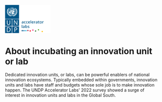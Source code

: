 <img src="../public/imgs/UNDP_accelerator_labs_logo_vertical_color_RGB.png"  width="150" alt="undp_accelerator_labs_logo">

# About incubating an innovation unit or lab

Dedicated innovation units, or labs, can be powerful enablers of national innovation ecosystems. Typically embedded within governments, innovation units and labs have staff and budgets whose sole job is to make innovation happen. The UNDP Accelerator Labs' 2022 survey showed a surge of interest in innovation units and labs in the Global South.